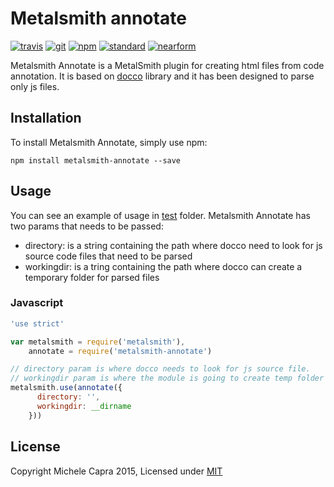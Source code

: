 # Metalsmith annotate
[![travis][travis-badge]][travis-url]
[![git][git-badge]][git-url]
[![npm][npm-badge]][npm-url]
[![standard][standard-badge]][standard-url]
[![nearform][nearform-badge]][nearform-url]

Metalsmith Annotate is a MetalSmith plugin for creating html files from code annotation. It is based on [docco](https://www.npmjs.com/package/docco) library and it has been designed to parse only js files.


## Installation
To install Metalsmith Annotate, simply use npm:

```
npm install metalsmith-annotate --save
```
## Usage
You can see an example of usage in [test](./test/index.test.js) folder. Metalsmith Annotate has two params that needs to be passed:
* directory: is a string containing the path where docco need to look for js source code files that need to be parsed
* workingdir: is a tring containing the path where docco can create a temporary folder for parsed files

### Javascript
```javascript
'use strict'

var metalsmith = require('metalsmith'),
    annotate = require('metalsmith-annotate')

// directory param is where docco needs to look for js source file. 
// workingdir param is where the module is going to create temp folder for html files.
metalsmith.use(annotate({
      directory: '',
      workingdir: __dirname
    }))
```

## License

Copyright Michele Capra 2015, Licensed under [MIT](./LICENSE)

[travis-badge]: https://travis-ci.org/piccoloaiutante/metalsmith-annotate.svg?branch=master
[travis-url]: https://travis-ci.org/piccoloaiutante/metalsmith-annotate
[git-badge]: https://img.shields.io/github/release/piccoloaiutante/metalsmith-annotate.svg?style=flat-square
[git-url]: https://github.com/piccoloaiutante/metalsmith-annotate/releases
[npm-badge]: https://img.shields.io/npm/v/metalsmith-annotate.svg?style=flat-square
[npm-url]: https://npmjs.org/package/metalsmith-annotate
[standard-badge]: https://img.shields.io/badge/code%20style-standard-blue.svg?style=flat-square
[standard-url]: https://npmjs.org/package/standard
[nearform-badge]: https://img.shields.io/badge/sponsored%20by-nearForm-red.svg?style=flat-square
[nearform-url]: http://nearform.com

